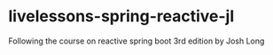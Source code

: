 # livelessons-spring-reactive-jl
Following the course on reactive spring boot 3rd edition by Josh Long
